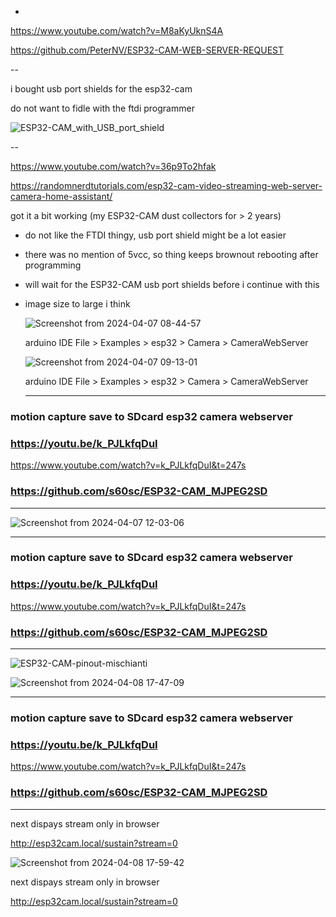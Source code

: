 -
https://www.youtube.com/watch?v=M8aKyUknS4A

https://github.com/PeterNV/ESP32-CAM-WEB-SERVER-REQUEST

--

i bought usb port shields for the esp32-cam

do not want to fidle with the ftdi programmer 

![ESP32-CAM_with_USB_port_shield](https://github.com/ldijkman/async-esp-fs-webserver/assets/45427770/1f628c73-5e1a-4312-91de-dc809e704ced)


--

https://www.youtube.com/watch?v=36p9To2hfak

https://randomnerdtutorials.com/esp32-cam-video-streaming-web-server-camera-home-assistant/



got it a bit working (my ESP32-CAM dust collectors for > 2 years)
- do not like the FTDI thingy, usb port shield might be a lot easier
- there was no mention of 5vcc, so thing keeps brownout rebooting after programming
- will wait for the ESP32-CAM usb port shields before i continue with this
- image size to large i think

  ![Screenshot from 2024-04-07 08-44-57](https://github.com/ldijkman/async-esp-fs-webserver/assets/45427770/6522063b-47a0-4b83-8a2d-d6edd606ca36)


  arduino IDE File > Examples > esp32 > Camera > CameraWebServer

  ![Screenshot from 2024-04-07 09-13-01](https://github.com/ldijkman/async-esp-fs-webserver/assets/45427770/72acb55f-f85e-45e1-abfc-9ea3fbdbe586)


  arduino IDE File > Examples > esp32 > Camera > CameraWebServer


  ---
### motion capture save to SDcard esp32 camera webserver
  ### https://youtu.be/k_PJLkfqDuI
  https://www.youtube.com/watch?v=k_PJLkfqDuI&t=247s
  ### https://github.com/s60sc/ESP32-CAM_MJPEG2SD
  ---

![Screenshot from 2024-04-07 12-03-06](https://github.com/ldijkman/async-esp-fs-webserver/assets/45427770/4b377a66-7603-43de-b9df-ee929402cc8c)


  ---
### motion capture save to SDcard esp32 camera webserver
  ### https://youtu.be/k_PJLkfqDuI
  https://www.youtube.com/watch?v=k_PJLkfqDuI&t=247s
  ### https://github.com/s60sc/ESP32-CAM_MJPEG2SD
  ---

  ![ESP32-CAM-pinout-mischianti](https://github.com/ldijkman/async-esp-fs-webserver/assets/45427770/2e8426c9-fa93-44e7-a9ef-4df9ce81c900)

![Screenshot from 2024-04-08 17-47-09](https://github.com/ldijkman/async-esp-fs-webserver/assets/45427770/794ef6f1-3592-42ff-8306-8c3828594a26)

  ---
### motion capture save to SDcard esp32 camera webserver
  ### https://youtu.be/k_PJLkfqDuI
  https://www.youtube.com/watch?v=k_PJLkfqDuI&t=247s
  ### https://github.com/s60sc/ESP32-CAM_MJPEG2SD
  ---

next dispays stream only in browser

  http://esp32cam.local/sustain?stream=0

  

  ![Screenshot from 2024-04-08 17-59-42](https://github.com/ldijkman/async-esp-fs-webserver/assets/45427770/5b80a0bd-1cb7-4c94-b494-a8d755929040)

  next dispays stream only in browser

  http://esp32cam.local/sustain?stream=0

